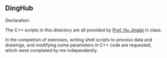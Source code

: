 ## DingHub


Declaration:

The C++ scripts in this directory are all provided by [Prof. Hu Jinglei](https://dii.nju.edu.cn/af/be/c8328a176062/page.htm) in class.

In the completion of exercises, writing shell scripts to process data and drawings, and modifying some parameters in C++ code are requested, which were completed by me independently.
